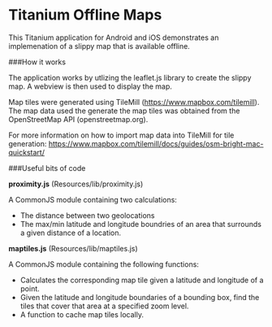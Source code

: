 Titanium Offline Maps
======================

This Titanium application for Android and iOS demonstrates an implemenation of a slippy map that is available offline. 

###How it works

The application works by utlizing the leaflet.js library to create the slippy map. A webview is then used to display the map.

Map tiles were generated using TileMill (https://www.mapbox.com/tilemill). The map data used the generate the map tiles was obtained from the OpenStreetMap API (openstreetmap.org).

For more information on how to import map data into TileMill for tile generation: https://www.mapbox.com/tilemill/docs/guides/osm-bright-mac-quickstart/


###Useful bits of code 

__proximity.js__ (Resources/lib/proximity.js)

A CommonJS module containing two calculations:

- The distance between two geolocations 
- The max/min latitude and longitude boundries of an area  that surrounds a given distance of a location.

__maptiles.js__ (Resources/lib/maptiles.js)

A CommonJS module containing the following functions:

- Calculates the corresponding map tile given a latitude and longitude of a point.
- Given the latitude and longitude boundaries of a bounding box, find the tiles that cover that area at a specified zoom level.
- A function to cache map tiles locally.
